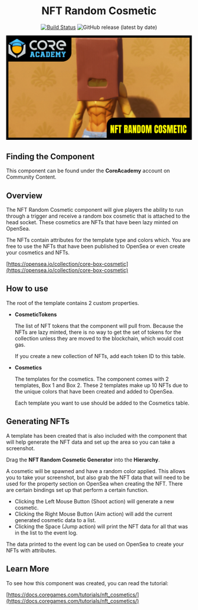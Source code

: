 <div align="center">

# NFT Random Cosmetic

[![Build Status](https://github.com/ManticoreGamesInc/Bootcamp-NFT-Random-Cosmetic/workflows/CI/badge.svg)](https://github.com/ManticoreGamesInc/Bootcamp-NFT-Random-Cosmetic/actions/workflows/ci.yml?query=workflow%3ACI%29)
![GitHub release (latest by date)](https://img.shields.io/github/v/release/ManticoreGamesInc/Bootcamp-NFT-Random-Cosmetic?style=plastic)

![Preview](/Screenshots/Main.png)

</div>

## Finding the Component

This component can be found under the **CoreAcademy** account on Community Content.

## Overview

The NFT Random Cosmetic component will give players the ability to run through a trigger and receive a random
box cosmetic that is attached to the head socket. These cosmetics are NFTs that have been lazy minted on OpenSea.

The NFTs contain attributes for the template type and colors which. You are free to use the NFTs that have been
published to OpenSea or even create your cosmetics and NFTs.

[https://opensea.io/collection/core-box-cosmetic](https://opensea.io/collection/core-box-cosmetic)

## How to use

The root of the template contains 2 custom properties.

- **CosmeticTokens**

  The list of NFT tokens that the component will pull from. Because the NFTs are lazy minted, there is no way to get
  the set of tokens for the collection unless they are moved to the blockchain, which would cost gas.

  If you create a new collection of NFTs, add each token ID to this table.

- **Cosmetics**

  The templates for the cosmetics. The component comes with 2 templates, Box 1 and Box 2. These 2 templates make up
  10 NFTs due to the unique colors that have been created and added to OpenSea.

  Each template you want to use should be added to the Cosmetics table.

## Generating NFTs

A template has been created that is also included with the component that will help generate the NFT data and set up the
area so you can take a screenshot.

Drag the **NFT Random Cosmetic Generator** into the **Hierarchy**.

A cosmetic will be spawned and have a random color applied. This allows you to take your screenshot, but also grab the NFT
data that will need to be used for the property section on OpenSea when creating the NFT. There are certain bindings set
up that perform a certain function.

- Clicking the Left Mouse Button (Shoot action) will generate a new cosmetic.
- Clicking the Right Mouse Button (Aim action) will add the current generated cosmetic data to a list.
- Clicking the Space (Jump action) will print the NFT data for all that was in the list to the event log.

The data printed to the event log can be used on OpenSea to create your NFTs with attributes.

## Learn More

To see how this component was created, you can read the tutorial:

[https://docs.coregames.com/tutorials/nft_cosmetics/](https://docs.coregames.com/tutorials/nft_cosmetics/)
